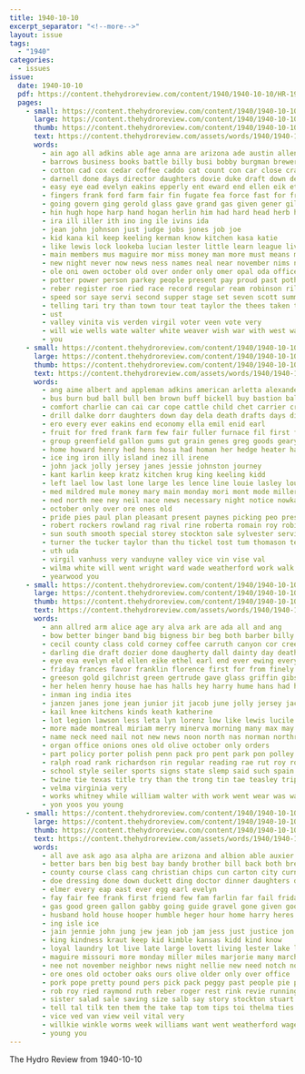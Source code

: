```yaml
---
title: 1940-10-10
excerpt_separator: "<!--more-->"
layout: issue
tags:
  - "1940"
categories:
  - issues
issue:
  date: 1940-10-10
  pdf: https://content.thehydroreview.com/content/1940/1940-10-10/HR-1940-10-10.pdf
  pages:
    - small: https://content.thehydroreview.com/content/1940/1940-10-10/small/HR-1940-10-10-01.jpg
      large: https://content.thehydroreview.com/content/1940/1940-10-10/large/HR-1940-10-10-01.jpg
      thumb: https://content.thehydroreview.com/content/1940/1940-10-10/thumbnails/HR-1940-10-10-01.jpg
      text: https://content.thehydroreview.com/assets/words/1940/1940-10-10/HR-1940-10-10-01.txt
      words:
        - ain ago all adkins able age anna are arizona ade austin allen angeles armstrong and aid agin april apache
        - barrows business books battle billy busi bobby burgman brewer brought been buell bradford berkshire body bie bore bureau bickel bill boards bauer band bays beaver back binger bos boys bird bough board bohannon bar bare bettinger boy breed ball best bette but baker bea brown box bridgeport brothers
        - cotton cad cox cedar coffee caddo cat count con car close cray congress charles course chee christian clinton courts coma care cant city county case cali cause cases counter carpenter church class can col claude charlie chester champion cobb came cal chief cook
        - darnell done days director daughters dovie duke draft down dewitt deal during dry day dak dunithan dies daughter den date dallas del dancer dollar
        - easy eye ead evelyn eakins epperly ent eward end ellen eik eto ever every entz eugene era ery elm elmer even else erin
        - fingers frank ford farm fair fin fugate fea force fast for from fever first fred folks fill fine fetter friends fer favor fern fam friday field felton frances
        - going govern ging gerold glass gave grand gas given gener gilbert glidewell good garber general griffin grace gan grover glen gold green george gin gibbs
        - hin hugh hope harp hand hogan herlin him had hard head herb hannon hall half hag heger held high hampshire homes heard house her home hinton has hubbell hill hundred hamilton husband haw hydro how har
        - ira ill iller ith ino ing ile ivins ida
        - jean john johnson just judge jobs jones job joe
        - kid kana kil keep keeling kerman know kitchen kasa katie
        - like lewis lock lookeba lucian lester little learn league living life list leonard loretta law land lamb lose los lone large long last lewellen light lise lay left
        - main members mus maguire mor miss money man more must means might mar moore may mickey missouri mullins master miller melba mean mars miles mapel margaret mer march monday mere made maynard mazy most mound martin matter much medal murray morning men mary many marion model
        - new night never now news ness names neal near november nims not northrip north necessary nay need nash nation neighbors
        - ole oni owen october old over onder only omer opal oda office
        - potter power person parkey people present pay proud past poth part paul poe pla prior plank page port pol prayer per plate pee plan public post poland pickett president place
        - reber register roe ried race record regular ream robinson riley rogers room ret
        - speed sor saye servi second supper stage set seven scott summy speak saw still stroke save sabre small salary side see state september stay sar sale said saturday session sed son sey sorrow sie swan sickles she streets show service scarth strength school sons sema summer sheriff sat sera student sane star signs sunday shaw self say smith span sister station street six shown sper
        - telling tari try than town tour teat taylor the thees taken talk tes thousand table toward triplett tat ten throw thi take too tom tate tech tustison tice temple tap tick troupe thomas tae tha texas ted them
        - ust
        - valley vinita vis verden virgil voter veen vote very
        - will wie wells wate walter white weaver wish war with west waren wade weeks walt welcome winners walters ward want world winnings week was well why wayne wai whiteley won work
        - you
    - small: https://content.thehydroreview.com/content/1940/1940-10-10/small/HR-1940-10-10-02.jpg
      large: https://content.thehydroreview.com/content/1940/1940-10-10/large/HR-1940-10-10-02.jpg
      thumb: https://content.thehydroreview.com/content/1940/1940-10-10/thumbnails/HR-1940-10-10-02.jpg
      text: https://content.thehydroreview.com/assets/words/1940/1940-10-10/HR-1940-10-10-02.txt
      words:
        - ang aime albert and appleman adkins american arletta alexander ask ani aid all are autumn ane alec allen art ave
        - bus burn bud ball bull ben brown buff bickell buy bastion balance beverly bench burkhalter bank bran baker been bay bottle bryan boyles black banks burton box beck belle block baga but brooker bill bennett better beard bethel bridgeport
        - comfort charlie can cai car cope cattle child chet carrier credit clock chance chris care cause county cold christine cox caddo cour crosswhite chai city cecil came cami con collar coffey cry cotton couch chester center clerk cee cake cream
        - drill dalke dorr daughters down day dela death drafts days dickerson dresser dent doak dinner dence daughter dallas din door ditmore dora
        - ero every ever eakins end economy ella emil enid earl
        - fruit for fred frank farm few fair fuller furnace fil first fail free funck friday florence franca fresh fanny farewell floor fuel floyd ferguson from
        - group greenfield gallon gums gut grain genes greg goods geary glen gies good gibb glad gene gregg given gordon
        - home howard henry hed hens hosa had homan her hedge heater harold hastings hurt hydro homes hills harvey hop hudson herndon has hileman harry homa him
        - ice ing iron illy island inez ill irene
        - john jack jolly jersey janes jessie johnston journey
        - kant karlin keep kratz kitchen krug king keeling kidd
        - left lael low last lone large les lence line louie lasley lout life lae lindl logan lunch
        - med mildred mule money mary main monday mori mont mode miller march men miss morning meek more mattress mee maxine market much may meal model mares mow mies mise mccain mower made match mckee matter mors monda mare mars most mash miles
        - ned north nee ney neil nace news necessary night notice nowka november now ner new nannie nan note not
        - october only over ore ones old
        - pride pies paul plan pleasant present paynes picking peo press pipe par price public per pink pent pat president payne payment phon post pitzer
        - robert rockers rowland rag rival rine roberta romain roy robinson recer rocker rice roark rolla range ray rock robbins russell rufus ren red rex roan ricks
        - sun south smooth special storey stockton sale sylvester service season sparks sees sal saving supply sat stroke son sunday second stella sake smith sit spark she still speed state schmidt sie station subject sisson song sled sharry small save saturday simpson sister star shipp side see spring sermon sell seat seed
        - turner the tucker taylor than thu tickel tost tum thomason texas them town tay try table ted title thirsk train thoma trent thomas taste theron tas
        - uth uda
        - virgil vanhuss very vanduyne valley vice vin vise val
        - wilma white will went wright ward wade weatherford work walk wit wind was wood well with wash week weeks why weather words walker
        - yearwood you
    - small: https://content.thehydroreview.com/content/1940/1940-10-10/small/HR-1940-10-10-03.jpg
      large: https://content.thehydroreview.com/content/1940/1940-10-10/large/HR-1940-10-10-03.jpg
      thumb: https://content.thehydroreview.com/content/1940/1940-10-10/thumbnails/HR-1940-10-10-03.jpg
      text: https://content.thehydroreview.com/assets/words/1940/1940-10-10/HR-1940-10-10-03.txt
      words:
        - ann allred arm alice age ary alva ark are ada all and ang
        - bow better binger band big bigness bir beg both barber billy been bows braid buy bear bill black bright boys boucher but beck burma beulah bud best bers ball business body betty
        - cecil county class cold corney coffee carruth canyon cor creek charm cash channel can cope comfort carl charles cry city claud corn clark company cant close coleman clara church car cheap
        - darling die draft dozier done daugherty dall dainty day death donald donna date diner dip dungan doing dear daughter dallas dark demand
        - eye eva evelyn eld ellen eike ethel earl end ever ewing every even
        - friday frances favor franklin florence first for from finely foren fall farra fisher farm friends fair found finger fix finley freshman fun
        - greeson gold gilchrist green gertrude gave glass griffin gibson good guard glad grimm
        - her helen henry house hae has halls hey harry hume hans had how hinton home hoon heidebrecht hydro hanson henke hose homes heres hardware high hair hen hor humes hue
        - inman ing india ites
        - janzen janes jone jean junior jit jacob june jolly jersey jacqueline john
        - kail knee kitchens kinds keath katherine
        - lot legion lawson less leta lyn lorenz low like lewis lucile living lillian life lathe letter leader let larger luella live leroy long legal leslie large look land lura longest lose loretta longer lois light lee little lula last
        - more made montreal miriam merry minerva morning many max may members most mae mound maude monday mildred marjorie miss mary
        - name neck need nail not new news noon north nas norman northrip nine november night northern niehues now nam
        - organ office onions ones old olive october only orders
        - part policy porter polish penn pack pro pent park pon polley president pies power perman pieper price post profit paul pleasant place point pankratz per plan
        - ralph road rank richardson rin regular reading rae rut roy rockhold record river ruby ridge russell roberta reme rowland raymond riding ralls room royal rings ruth
        - school style seiler sports signs state slemp said such spain saya she strong say soles sedan swartzendruber scott station short shelton see song schoo son smith speaks service saving still stewart sat straw spor shoe star states side saturday sire save sunday
        - twine tie texas title try than the trong tin tae teasley triplett them thoma ten then teacher
        - velma virginia very
        - works whitney while william walter with work went wear was wanda wesley washington welding wyatt wider woodruff weatherford williams weil week wee well will weather
        - yon yoos you young
    - small: https://content.thehydroreview.com/content/1940/1940-10-10/small/HR-1940-10-10-04.jpg
      large: https://content.thehydroreview.com/content/1940/1940-10-10/large/HR-1940-10-10-04.jpg
      thumb: https://content.thehydroreview.com/content/1940/1940-10-10/thumbnails/HR-1940-10-10-04.jpg
      text: https://content.thehydroreview.com/assets/words/1940/1940-10-10/HR-1940-10-10-04.txt
      words:
        - all ave ask ago asa alpha are arizona and albion able auxier
        - better bars ben big best bay bandy brother bill back both breed brothers balance but beans bott bride bring bulk beat buckmaster bryson bert brown been bleach blue baldwin belle black butter brides butcher bryant bax bacon bridgeport billy blizzard buy
        - county course class cang christian chips cun carton city curnutt come coffee corn colony clinton carl canton came con check coole company call cream clapp commons cane custer chan cold can cee crystal cen ching church
        - doe dressing done down duckett ding doctor dinner daughters daughter day desire doing days dorothy demo dancer
        - elmer every eap east ever egg earl evelyn
        - fay fair fee frank first friend few fam farlin far fail friday fargo from folks for free fake fallen flowers full felton flock
        - gas good green gallon gabby going guide gravel gone given goodwill graham george glee grand grape
        - husband hold house hooper humble heger hour home harry heres has how hot had honey hayes hopes hens hui homestead high hamilton hydro hamblin henke her hard
        - ing isle ice
        - jain jennie john jung jew jean job jam jess just justice jon jake jee jett
        - king kindness kraut keep kid kimble kansas kidd kind know
        - loyal laundry lot live late large lovett living lester lake light leghorn leedy like little lis letter look last lard love lier litle leaders life
        - maguire missouri more monday miller miles marjorie many march maybe mince man modest matter may mean marriage much miss mar moore members murders mare
        - nee not november neighbor news night nellie new need notch notice neal names now nash
        - ore ones old october oaks ours olive older only over office
        - pork pope pretty pound pers pick pack peggy past people pie price pounds part peaches pastor paper poor pure powder president pet pies plenty per present public peoples pour polish pace proud
        - rob roy ried raymond ruth reber roger rest rink revie running read robert ready room robertson reading roberts roads reo rey
        - sister salad sale saving size salb say story stockton stuart standard saturday soda sally son soap show sons stalling seen shake soon sand she smith subject state states september seems sunday see school second skill springs sas speaks short suit stude still saw station sad said
        - tell tal tilk ten them the take tap tom tips toi thelma ties thing threats times than taylor teen talk town threat too towns tex trial top
        - vice ved van view veil vital very
        - willkie winkle worms week williams want went weatherford wages weaver wear will war weeks word work worth william while writer weather was walter water write wedding world wee wise why with white wood well way
        - young you
---
```


The Hydro Review from 1940-10-10

<!--more-->

